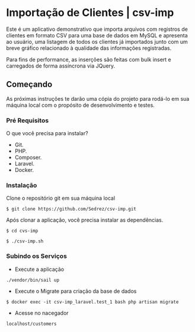 # Importação de Clientes | csv-imp

Este é um aplicativo demonstrativo que importa arquivos com registros de clientes em formato CSV para uma base de dados em MySQL e apresenta ao usuário, uma listagem de todos os clientes já importados junto com um breve gráfico relacionado à qualidade das informações registradas.

Para fins de performance, as inserções são feitas com bulk insert e carregados de forma assíncrona via JQuery.

## Começando
As próximas instruções te darão uma cópia do projeto para rodá-lo em sua máquina local com o propósito de desenvolvimento e testes.

### Pré Requisitos
O que você precisa para instalar?

* Git.
* PHP.
* Composer.
* Laravel.
* Docker.

### Instalação
Clone o repositório git em sua máquina local

```$ git clone https://github.com/Sedrez/csv-imp.git```

Após clonar a aplicação, você precisa instalar as dependências.

```
$ cd cvs-imp
```
```
$ ./csv-imp.sh
```
### Subindo os Serviços

- Execute a aplicação
```
./vendor/bin/sail up
```

- Execute o Migrate para criação da base de dados
```
$ docker exec -it csv-imp_laravel.test_1 bash php artisan migrate
```

- Acesse no nacegador
```
localhost/customers
```
  
